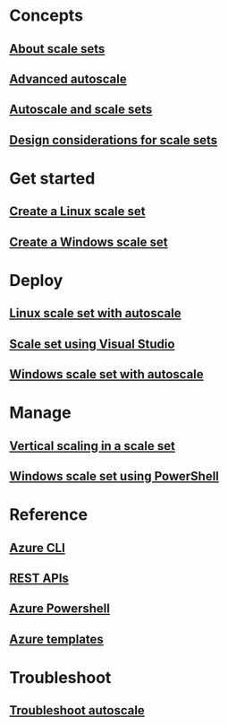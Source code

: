 # Concepts
## [About scale sets](virtual-machine-scale-sets-overview.md)
## [Advanced autoscale](virtual-machine-scale-sets-advanced-autoscale.md)
## [Autoscale and scale sets](virtual-machine-scale-sets-autoscale-overview.md)
## [Design considerations for scale sets](virtual-machine-scale-sets-design-overview.md)
# Get started
## [Create a Linux scale set](virtual-machine-scale-sets-linux-create-cli.md)
## [Create a Windows scale set](virtual-machine-scale-sets-windows-create.md)
# Deploy
## [Linux scale set with autoscale](virtual-machine-scale-sets-linux-autoscale.md)
## [Scale set using Visual Studio](virtual-machine-scale-sets-vs-create.md)
## [Windows scale set with autoscale](virtual-machine-scale-sets-windows-autoscale.md)
# Manage
## [Vertical scaling in a scale set](virtual-machine-scale-sets-vertical-scale-reprovision.md)
## [Windows scale set using PowerShell](virtual-machine-scale-sets-windows-manage.md)
# Reference
## [Azure CLI](azure-cli-arm-commands.md)
## [REST APIs](https://msdn.microsoft.com/en-us/library/azure/mt163647)
## [Azure Powershell](https://msdn.microsoft.com/en-us/library/azure/dn708514)
## [Azure templates](https://azure.microsoft.com/documentation/templates/)
# Troubleshoot
## [Troubleshoot autoscale](virtual-machine-scale-sets-troubleshoot.md)
